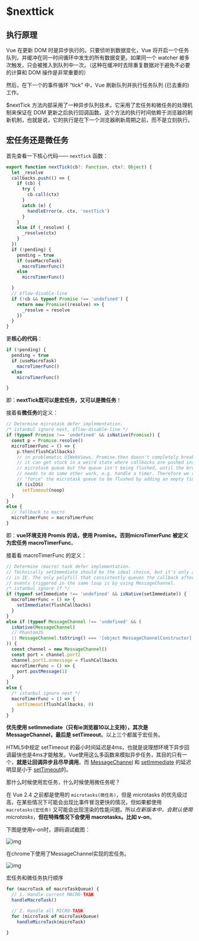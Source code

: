 # $nexttick

## 执行原理

Vue 在更新 DOM 时是异步执行的。只要侦听到数据变化，Vue 将开启一个任务队列，并缓冲在同一时间循环中发生的所有数据变更。如果同一个 watcher 被多次触发，只会被推入到队列中一次。（这种在缓冲时去除重复数据对于避免不必要的计算和 DOM 操作是非常重要的）

然后，在下一个的事件循环 “tick” 中，Vue 刷新队列并执行任务队列 (已去重的) 工作。

$nextTick 方法内部采用了一种异步队列技术，它采用了宏任务和微任务的处理机制来保证在 DOM 更新之后执行回调函数。这个方法的执行时间依赖于浏览器的刷新机制，也就是说，它的执行是在下一个浏览器刷新周期之前，而不是立刻执行。

## 宏任务还是微任务

首先查看一下核心代码—— `nextTick` 函数：

```js
export function nextTick(cb?: Function, ctx?: Object) {
  let _resolve
  callbacks.push(() => {
    if (cb) {
      try {
        cb.call(ctx)
      }
      catch (e) {
        handleError(e, ctx, 'nextTick')
      }
    }
    else if (_resolve) {
      _resolve(ctx)
    }
  })
  if (!pending) {
    pending = true
    if (useMacroTask)
      macroTimerFunc()
    else
      microTimerFunc()

  }
  // $flow-disable-line
  if (!cb && typeof Promise !== 'undefined') {
    return new Promise((resolve) => {
      _resolve = resolve
    })
  }
}
```

更**核心的代码**：

```js
if (!pending) {
  pending = true
  if (useMacroTask)
    macroTimerFunc()
  else
    microTimerFunc()

}
```

即：**nextTick既可以是宏任务，又可以是微任务**！

接着看**微任务**的定义：

```js
// Determine microtask defer implementation.
/* istanbul ignore next, $flow-disable-line */
if (typeof Promise !== 'undefined' && isNative(Promise)) {
  const p = Promise.resolve()
  microTimerFunc = () => {
    p.then(flushCallbacks)
    // in problematic UIWebViews, Promise.then doesn't completely break, but
    // it can get stuck in a weird state where callbacks are pushed into the
    // microtask queue but the queue isn't being flushed, until the browser
    // needs to do some other work, e.g. handle a timer. Therefore we can
    // "force" the microtask queue to be flushed by adding an empty timer.
    if (isIOS)
      setTimeout(noop)
  }
}
else {
  // fallback to macro
  microTimerFunc = macroTimerFunc
}
```

即：**vue环境支持 Promis 的话，使用 Promise。否则microTimerFunc 被定义为宏任务 macroTimerFunc**。

接着看 macroTimerFunc 的定义：

```js
// Determine (macro) task defer implementation.
// Technically setImmediate should be the ideal choice, but it's only available
// in IE. The only polyfill that consistently queues the callback after all DOM
// events triggered in the same loop is by using MessageChannel.
/* istanbul ignore if */
if (typeof setImmediate !== 'undefined' && isNative(setImmediate)) {
  macroTimerFunc = () => {
    setImmediate(flushCallbacks)
  }
}
else if (typeof MessageChannel !== 'undefined' && (
  isNative(MessageChannel)
  // PhantomJS
  || MessageChannel.toString() === '[object MessageChannelConstructor]'
)) {
  const channel = new MessageChannel()
  const port = channel.port2
  channel.port1.onmessage = flushCallbacks
  macroTimerFunc = () => {
    port.postMessage(1)
  }
}
else {
  /* istanbul ignore next */
  macroTimerFunc = () => {
    setTimeout(flushCallbacks, 0)
  }
}
```

**优先使用 setImmediate（只有ie浏览器10以上支持），其次是 MessageChannel，最后是 setTimeout**。以上三个都属于宏任务。

HTML5中规定 setTimeout 的最小时间延迟是4ms，也就是说理想环境下异步回调最快也是4ms才能触发。Vue使用这么多函数来模拟异步任务，其目的只有一个，**就是让回调异步且尽早调用**。而 [MessageChannel](https://link.juejin.im/?target=https%3A%2F%2Fdeveloper.mozilla.org%2Fen-US%2Fdocs%2FWeb%2FAPI%2FMessageChannel) 和 [setImmediate](https://link.juejin.im/?target=https%3A%2F%2Fdeveloper.mozilla.org%2Fen-US%2Fdocs%2FWeb%2FAPI%2FWindow%2FsetImmediate) 的延迟明显是小于 [setTimeout](https://link.juejin.im/?target=https%3A%2F%2Fgithub.com%2FPDKSophia%2Fblog.io%2Fblob%2Fmaster%2F%E6%B5%8F%E8%A7%88%E5%99%A8%E7%AF%87%20-%20setTimeout%E4%B8%8EsetInterval.md)的。

那什么时候使用宏任务，什么时候使用微任务呢？

在 Vue 2.4 之前都是使用的 `microtasks(微任务)`，但是 microtasks 的优先级过高，在某些情况下可能会出现比事件冒泡更快的情况，但如果都使用 `macrotasks(宏任务)` 又可能会出现渲染的性能问题。所以*在新版本中，会默认使用 microtasks*，**但在特殊情况下会使用 macrotasks。比如 v-on**。

下图是使用v-on时，源码调试截图：

![img](https://img2018.cnblogs.com/blog/757824/201811/757824-20181122142518024-950260975.png)

在chrome下使用了MessageChannel实现的宏任务。

![img](https://img2018.cnblogs.com/blog/757824/201811/757824-20181122142707435-2139698661.png)

宏任务和微任务执行顺序

```js
for (macroTask of macroTaskQueue) {
  // 1. Handle current MACRO-TASK
  handleMacroTask()

  // 2. Handle all MICRO-TASK
  for (microTask of microTaskQueue)
    handleMicroTask(microTask)

}
```



